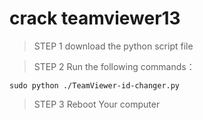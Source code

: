 # crack teamviewer13
> STEP 1 download the python script file

> STEP 2 Run the following commands：

	sudo python ./TeamViewer-id-changer.py

> STEP 3 Reboot Your computer
